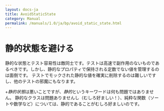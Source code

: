 ```yaml
---
layout: docs-ja
title: AvoidStaticState
category: Manual
permalink: /manuals/1.0/ja/bp/avoid_static_state.html
---
```

# 静的状態を避ける

静的な状態とテスト容易性は敵同士です。テストは高速で副作用のないものであるべきです。しかし、静的なプロパティで保持される定数でない値を管理するのは面倒です。
テストでモックされた静的な値を確実に削除するのは難しいですし、他のテストの邪魔にもなります。

+*静的状態*は悪いことですが、*静的*というキーワードは何も問題ではありません。
静的なクラスは問題ありませんし（むしろ好ましい！）、純粋な関数（ソートや数学など）については、静的であることがむしろ好ましいのです。